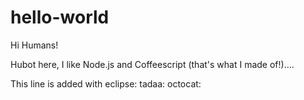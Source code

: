 # hello-world

Hi Humans!


Hubot here, I like Node.js and Coffeescript (that's what I made of!)....


This line is added with eclipse: tadaa: octocat: